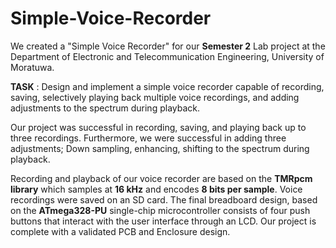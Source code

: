 # Simple-Voice-Recorder

We created a "Simple Voice Recorder" for our **Semester 2** Lab project at the Department of Electronic and Telecommunication Engineering, University of Moratuwa. 

**TASK** : Design and implement a simple voice recorder capable of recording, saving, selectively playing back multiple voice recordings, and adding adjustments to the spectrum during playback. 

Our project was successful in recording, saving, and playing back up to three recordings. Furthermore, we were successful in adding three adjustments; Down sampling, enhancing, shifting to the spectrum during playback. 

Recording and playback of our voice recorder are based on the **TMRpcm library** which samples at **16 kHz** and encodes **8 bits per sample**. Voice recordings were saved on an SD card. The final breadboard design, based on the **ATmega328-PU** single-chip microcontroller consists of four push buttons that interact with the user interface through an LCD. Our project is complete with a validated PCB and Enclosure design.
